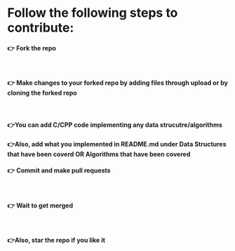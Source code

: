 <h1>Follow the following steps to contribute:</h1>

<h4>👉 Fork the repo</h4> <br>
<h4>👉 Make changes to your forked repo by adding files through upload or by cloning the forked repo</h4><br>
<h4>👉You can add C/CPP code implementing any data strucutre/algorithms</h4>
<h4>👉Also, add what you implemented in README.md under Data Structures that have been coverd OR Algorithms that have been covered</h4>
<h4>👉 Commit and make pull requests</h4><br>
<h4>👉 Wait to get merged</h4><br>
<h4>👉Also, star the repo if you like it</h4><br>


